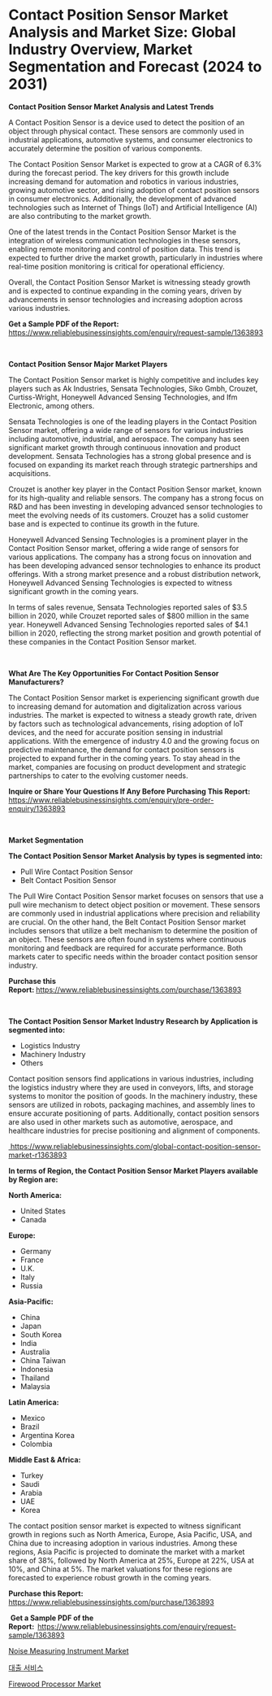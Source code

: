 <p><h1>Contact Position Sensor Market Analysis and Market Size: Global Industry Overview, Market Segmentation and Forecast (2024 to 2031)</h1></p><p><strong>Contact Position Sensor Market Analysis and Latest Trends</strong></p>
<p><p>A Contact Position Sensor is a device used to detect the position of an object through physical contact. These sensors are commonly used in industrial applications, automotive systems, and consumer electronics to accurately determine the position of various components.</p><p>The Contact Position Sensor Market is expected to grow at a CAGR of 6.3% during the forecast period. The key drivers for this growth include increasing demand for automation and robotics in various industries, growing automotive sector, and rising adoption of contact position sensors in consumer electronics. Additionally, the development of advanced technologies such as Internet of Things (IoT) and Artificial Intelligence (AI) are also contributing to the market growth.</p><p>One of the latest trends in the Contact Position Sensor Market is the integration of wireless communication technologies in these sensors, enabling remote monitoring and control of position data. This trend is expected to further drive the market growth, particularly in industries where real-time position monitoring is critical for operational efficiency.</p><p>Overall, the Contact Position Sensor Market is witnessing steady growth and is expected to continue expanding in the coming years, driven by advancements in sensor technologies and increasing adoption across various industries.</p></p>
<p><strong>Get a Sample PDF of the Report:&nbsp;</strong> <a href="https://www.reliablebusinessinsights.com/enquiry/request-sample/1363893">https://www.reliablebusinessinsights.com/enquiry/request-sample/1363893</a></p>
<p>&nbsp;</p>
<p><strong>Contact Position Sensor Major Market Players</strong></p>
<p><p>The Contact Position Sensor market is highly competitive and includes key players such as Ak Industries, Sensata Technologies, Siko Gmbh, Crouzet, Curtiss-Wright, Honeywell Advanced Sensing Technologies, and Ifm Electronic, among others.</p><p>Sensata Technologies is one of the leading players in the Contact Position Sensor market, offering a wide range of sensors for various industries including automotive, industrial, and aerospace. The company has seen significant market growth through continuous innovation and product development. Sensata Technologies has a strong global presence and is focused on expanding its market reach through strategic partnerships and acquisitions.</p><p>Crouzet is another key player in the Contact Position Sensor market, known for its high-quality and reliable sensors. The company has a strong focus on R&D and has been investing in developing advanced sensor technologies to meet the evolving needs of its customers. Crouzet has a solid customer base and is expected to continue its growth in the future.</p><p>Honeywell Advanced Sensing Technologies is a prominent player in the Contact Position Sensor market, offering a wide range of sensors for various applications. The company has a strong focus on innovation and has been developing advanced sensor technologies to enhance its product offerings. With a strong market presence and a robust distribution network, Honeywell Advanced Sensing Technologies is expected to witness significant growth in the coming years.</p><p>In terms of sales revenue, Sensata Technologies reported sales of $3.5 billion in 2020, while Crouzet reported sales of $800 million in the same year. Honeywell Advanced Sensing Technologies reported sales of $4.1 billion in 2020, reflecting the strong market position and growth potential of these companies in the Contact Position Sensor market.</p></p>
<p>&nbsp;</p>
<p><strong>What Are The Key Opportunities For Contact Position Sensor Manufacturers?</strong></p>
<p><p>The Contact Position Sensor market is experiencing significant growth due to increasing demand for automation and digitalization across various industries. The market is expected to witness a steady growth rate, driven by factors such as technological advancements, rising adoption of IoT devices, and the need for accurate position sensing in industrial applications. With the emergence of industry 4.0 and the growing focus on predictive maintenance, the demand for contact position sensors is projected to expand further in the coming years. To stay ahead in the market, companies are focusing on product development and strategic partnerships to cater to the evolving customer needs.</p></p>
<p><strong>Inquire or Share Your Questions If Any Before Purchasing This Report:</strong> <a href="https://www.reliablebusinessinsights.com/enquiry/pre-order-enquiry/1363893">https://www.reliablebusinessinsights.com/enquiry/pre-order-enquiry/1363893</a></p>
<p>&nbsp;</p>
<p><strong>Market Segmentation</strong></p>
<p><strong>The Contact Position Sensor Market Analysis by types is segmented into:</strong></p>
<p><ul><li>Pull Wire Contact Position Sensor</li><li>Belt Contact Position Sensor</li></ul></p>
<p><p>The Pull Wire Contact Position Sensor market focuses on sensors that use a pull wire mechanism to detect object position or movement. These sensors are commonly used in industrial applications where precision and reliability are crucial. On the other hand, the Belt Contact Position Sensor market includes sensors that utilize a belt mechanism to determine the position of an object. These sensors are often found in systems where continuous monitoring and feedback are required for accurate performance. Both markets cater to specific needs within the broader contact position sensor industry.</p></p>
<p><strong>Purchase this Report:&nbsp;</strong><a href="https://www.reliablebusinessinsights.com/purchase/1363893">https://www.reliablebusinessinsights.com/purchase/1363893</a></p>
<p>&nbsp;</p>
<p><strong>The Contact Position Sensor Market Industry Research by Application is segmented into:</strong></p>
<p><ul><li>Logistics Industry</li><li>Machinery Industry</li><li>Others</li></ul></p>
<p><p>Contact position sensors find applications in various industries, including the logistics industry where they are used in conveyors, lifts, and storage systems to monitor the position of goods. In the machinery industry, these sensors are utilized in robots, packaging machines, and assembly lines to ensure accurate positioning of parts. Additionally, contact position sensors are also used in other markets such as automotive, aerospace, and healthcare industries for precise positioning and alignment of components.</p></p>
<p><a href="https://www.reliablebusinessinsights.com/global-contact-position-sensor-market-r1363893">&nbsp;https://www.reliablebusinessinsights.com/global-contact-position-sensor-market-r1363893</a></p>
<p><strong>In terms of Region, the Contact Position Sensor Market Players available by Region are:</strong></p>
<p>
    <p> <strong> North America: </strong>
        <ul>
            <li>United States</li>
            <li>Canada</li>
        </ul>
        </p> 
    <p> <strong> Europe: </strong>
        <ul>
            <li>Germany</li>
            <li>France</li>
            <li>U.K.</li>
            <li>Italy</li>
            <li>Russia</li>
        </ul>
        </p> 
    <p> <strong> Asia-Pacific: </strong>
        <ul>
            <li>China</li>
            <li>Japan</li>
            <li>South Korea</li>
            <li>India</li>
            <li>Australia</li>
            <li>China Taiwan</li>
            <li>Indonesia</li>
            <li>Thailand</li>
            <li>Malaysia</li>
        </ul>
        </p> 
    <p> <strong> Latin America: </strong>
        <ul>
            <li>Mexico</li>
            <li>Brazil</li>
            <li>Argentina Korea</li>
            <li>Colombia</li>
        </ul>
        </p> 
    <p> <strong> Middle East & Africa: </strong>
        <ul>
            <li>Turkey</li>
            <li>Saudi</li>
            <li>Arabia</li>
            <li>UAE</li>
            <li>Korea</li>
        </ul>
    </p>
    </p>
<p><p>The contact position sensor market is expected to witness significant growth in regions such as North America, Europe, Asia Pacific, USA, and China due to increasing adoption in various industries. Among these regions, Asia Pacific is projected to dominate the market with a market share of 38%, followed by North America at 25%, Europe at 22%, USA at 10%, and China at 5%. The market valuations for these regions are forecasted to experience robust growth in the coming years.</p></p>
<p><strong>Purchase this Report: </strong><a href="https://www.reliablebusinessinsights.com/purchase/1363893">https://www.reliablebusinessinsights.com/purchase/1363893</a></p>
<p>&nbsp;<strong>Get a Sample PDF of the Report:&nbsp;&nbsp;</strong><a href="https://www.reliablebusinessinsights.com/enquiry/request-sample/1363893">https://www.reliablebusinessinsights.com/enquiry/request-sample/1363893</a></p>
<p><strong></strong></p>
<p><p><a href="https://github.com/aafbctfl75/Market-Research-Report-List-1/blob/main/noise-measuring-instrument-market.md">Noise Measuring Instrument Market</a></p><p><a href="https://github.com/FelipeGrrady654556/Market-Research-Report-List-2/blob/main/5229627168514.md">대출 서비스</a></p><p><a href="https://github.com/iprahimabdulrahmman/Market-Research-Report-List-1/blob/main/firewood-processor-market.md">Firewood Processor Market</a></p></p>